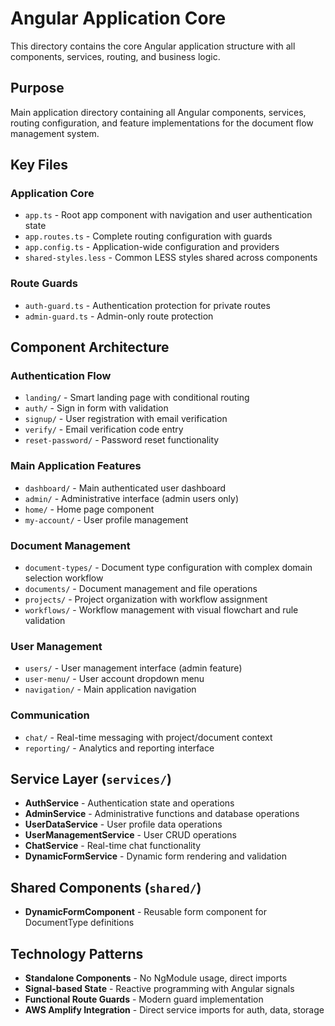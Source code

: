 # Angular Application Core

This directory contains the core Angular application structure with all components, services, routing, and business logic.

## Purpose
Main application directory containing all Angular components, services, routing configuration, and feature implementations for the document flow management system.

## Key Files

### Application Core
- `app.ts` - Root app component with navigation and user authentication state
- `app.routes.ts` - Complete routing configuration with guards
- `app.config.ts` - Application-wide configuration and providers
- `shared-styles.less` - Common LESS styles shared across components

### Route Guards
- `auth-guard.ts` - Authentication protection for private routes
- `admin-guard.ts` - Admin-only route protection

## Component Architecture

### Authentication Flow
- `landing/` - Smart landing page with conditional routing
- `auth/` - Sign in form with validation
- `signup/` - User registration with email verification
- `verify/` - Email verification code entry
- `reset-password/` - Password reset functionality

### Main Application Features
- `dashboard/` - Main authenticated user dashboard
- `admin/` - Administrative interface (admin users only)
- `home/` - Home page component
- `my-account/` - User profile management

### Document Management
- `document-types/` - Document type configuration with complex domain selection workflow
- `documents/` - Document management and file operations  
- `projects/` - Project organization with workflow assignment
- `workflows/` - Workflow management with visual flowchart and rule validation

### User Management
- `users/` - User management interface (admin feature)
- `user-menu/` - User account dropdown menu
- `navigation/` - Main application navigation

### Communication
- `chat/` - Real-time messaging with project/document context
- `reporting/` - Analytics and reporting interface

## Service Layer (`services/`)
- **AuthService** - Authentication state and operations
- **AdminService** - Administrative functions and database operations
- **UserDataService** - User profile data operations
- **UserManagementService** - User CRUD operations
- **ChatService** - Real-time chat functionality
- **DynamicFormService** - Dynamic form rendering and validation

## Shared Components (`shared/`)
- **DynamicFormComponent** - Reusable form component for DocumentType definitions

## Technology Patterns
- **Standalone Components** - No NgModule usage, direct imports
- **Signal-based State** - Reactive programming with Angular signals
- **Functional Route Guards** - Modern guard implementation
- **AWS Amplify Integration** - Direct service imports for auth, data, storage